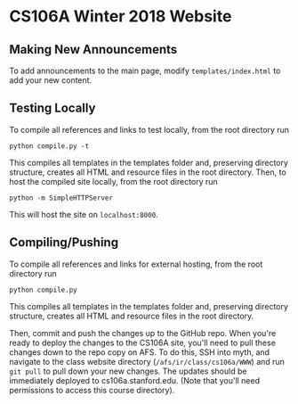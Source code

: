 # CS106A Winter 2018 Website

## Making New Announcements
To add announcements to the main page, modify `templates/index.html` to add your
new content.

## Testing Locally
To compile all references and links to test locally, from the root directory run

`python compile.py -t`

This compiles all templates in the templates folder and, preserving directory
structure, creates all HTML and resource files in the root directory.  Then, to
host the compiled site locally, from the root directory run

`python -m SimpleHTTPServer`

This will host the site on `localhost:8000`.

## Compiling/Pushing

To compile all references and links for external hosting, from the root
directory run

`python compile.py`

This compiles all templates in the templates folder and, preserving directory
structure, creates all HTML and resource files in the root directory.

Then, commit and push the changes up to the GitHub repo.  When you're ready to
deploy the changes to the CS106A site, you'll need to pull these changes down
to the repo copy on AFS.  To do this, SSH into myth, and navigate to the class
website directory (`/afs/ir/class/cs106a/WWW`) and run `git pull` to pull down
your new changes.  The updates should be immediately deployed to
cs106a.stanford.edu. (Note that you'll need permissions to access this course
directory).